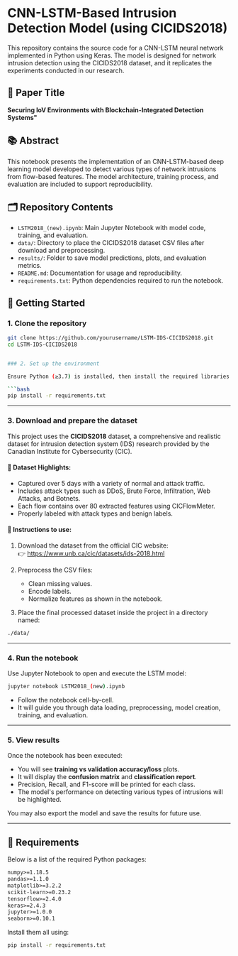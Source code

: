# CNN-LSTM-Based Intrusion Detection Model (using CICIDS2018)

This repository contains the source code for a CNN-LSTM neural network implemented in Python using Keras. The model is designed for network intrusion detection using the CICIDS2018 dataset, and it replicates the experiments conducted in our research.

## 📄 Paper Title
**Securing IoV Environments with Blockchain-Integrated Detection Systems"**

## 📚 Abstract
This notebook presents the implementation of an CNN-LSTM-based deep learning model developed to detect various types of network intrusions from flow-based features. The model architecture, training process, and evaluation are included to support reproducibility.


## 🗂️ Repository Contents

- `LSTM2018_(new).ipynb`: Main Jupyter Notebook with model code, training, and evaluation.
- `data/`: Directory to place the CICIDS2018 dataset CSV files after download and preprocessing.
- `results/`: Folder to save model predictions, plots, and evaluation metrics.
- `README.md`: Documentation for usage and reproducibility.
- `requirements.txt`: Python dependencies required to run the notebook.

## 🚀 Getting Started

### 1. Clone the repository
```bash
git clone https://github.com/yourusername/LSTM-IDS-CICIDS2018.git
cd LSTM-IDS-CICIDS2018


### 2. Set up the environment

Ensure Python (≥3.7) is installed, then install the required libraries using pip:

```bash
pip install -r requirements.txt
```

---

### 3. Download and prepare the dataset

This project uses the **CICIDS2018** dataset, a comprehensive and realistic dataset for intrusion detection system (IDS) research provided by the Canadian Institute for Cybersecurity (CIC).

#### 🔹 Dataset Highlights:
- Captured over 5 days with a variety of normal and attack traffic.
- Includes attack types such as DDoS, Brute Force, Infiltration, Web Attacks, and Botnets.
- Each flow contains over 80 extracted features using CICFlowMeter.
- Properly labeled with attack types and benign labels.

#### 🔹 Instructions to use:
1. Download the dataset from the official CIC website:  
   👉 https://www.unb.ca/cic/datasets/ids-2018.html

2. Preprocess the CSV files:
   - Clean missing values.
   - Encode labels.
   - Normalize features as shown in the notebook.

3. Place the final processed dataset inside the project in a directory named:

```bash
./data/
```

---

### 4. Run the notebook

Use Jupyter Notebook to open and execute the LSTM model:

```bash
jupyter notebook LSTM2018_(new).ipynb
```

- Follow the notebook cell-by-cell.
- It will guide you through data loading, preprocessing, model creation, training, and evaluation.

---

### 5. View results

Once the notebook has been executed:

- You will see **training vs validation accuracy/loss** plots.
- It will display the **confusion matrix** and **classification report**.
- Precision, Recall, and F1-score will be printed for each class.
- The model's performance on detecting various types of intrusions will be highlighted.

You may also export the model and save the results for future use.

---

## 🧪 Requirements

Below is a list of the required Python packages:

```txt
numpy>=1.18.5
pandas>=1.1.0
matplotlib>=3.2.2
scikit-learn>=0.23.2
tensorflow>=2.4.0
keras>=2.4.3
jupyter>=1.0.0
seaborn>=0.10.1
```

Install them all using:

```bash
pip install -r requirements.txt
```
